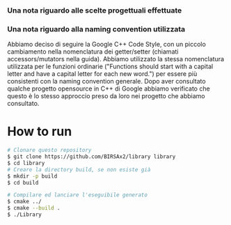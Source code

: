 ### Una nota riguardo alle scelte progettuali effettuate

### Una nota riguardo alla naming convention utilizzata

Abbiamo deciso di seguire la Google C++ Code Style, con un piccolo cambiamento nella nomenclatura dei getter/setter
(chiamati accessors/mutators nella guida). Abbiamo utilizzato la stessa nomenclatura utilizzata per le funzioni
ordinarie ("Functions should start with a capital letter and have a  capital letter for each new word.") per essere 
più consistenti con la naming convention generale. Dopo aver consultato qualche progetto opensource in C++ di Google 
abbiamo verificato che questo è lo stesso approccio preso da loro nei progetto che abbiamo consultato.

# How to run

```bash
# Clonare questo repository
$ git clone https://github.com/BIRSAx2/library library
$ cd library
# Creare la directory build, se non esiste già
$ mkdir -p build
$ cd build

# Compilare ed lanciare l'eseguibile generato
$ cmake ../
$ cmake --build .
$ ./Library

```